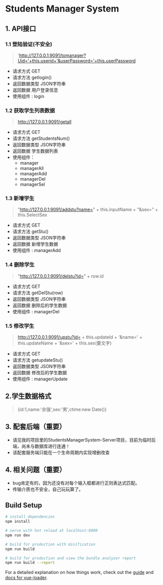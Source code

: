 # Students Manager System

## 1. API接口

### 1.1 登陆验证(不安全)

> 'http://127.0.0.1:9091/tomanager?Uid='+this.userid+'&userPassword='+this.userPassword

* 请求方式 GET
* 请求方法 getlogin()
* 返回数据类型 JSON字符串
* 返回数据 用户登录信息
* 使用组件 : login

### 1.2 获取学生列表数据

> http://127.0.0.1:9091/getall

* 请求方式 GET
* 请求方法 getStudentsNum()
* 返回数据类型 JSON字符串
* 返回数据 学生数据列表
* 使用组件：
	+ manager
	+ managerAll
	+ managerAdd
	+ managerDel
	+ managerSel

### 1.3 新增学生

> "http://127.0.0.1:9091/addstu?name=" + this.inputName + "&sex=" + this.SelectSex

* 请求方式 GET
* 请求方法 getStu()
* 返回数据类型 JSON字符串
* 返回数据 新增学生数据
* 使用组件 : managerAdd

### 1.4 删除学生

> "http://127.0.0.1:9091/delstu?id=" + row.id

* 请求方式 GET
* 请求方法 getDelStu(row)
* 返回数据类型 JSON字符串
* 返回数据 删除后的学生数据
* 使用组件 : managerDel

### 1.5 修改学生

> http://127.0.0.1:9091/upstu?id= + this.updateId + '&name=' + this.updateName + '&sex=' + this.sex(要文字)

* 请求方式 GET
* 请求方法 getupdateStu()
* 返回数据类型 JSON字符串
* 返回数据 修改后的学生数据
* 使用组件 : managerUpdate


## 2.学生数据格式

> {id:1,name:'余强',sex:'男',ctime:new Date()}

## 3. 配套后端（重要）

* 请见我的项目里的StudentsManagerSystem-Server项目，目前为临时后端，尚未与数据库进行连通！
* 该配套服务端只能在一个生命周期内实现增删改查

## 4. 相关问题（重要）

* bug肯定有的，因为还没有对每个输入框都进行正则表达式匹配。
* 传输介质也不安全，自己玩玩算了。

## Build Setup

``` bash
# install dependencies
npm install

# serve with hot reload at localhost:8080
npm run dev

# build for production with minification
npm run build

# build for production and view the bundle analyzer report
npm run build --report
```

For a detailed explanation on how things work, check out the [guide](http://vuejs-templates.github.io/webpack/) and [docs for vue-loader](http://vuejs.github.io/vue-loader).
